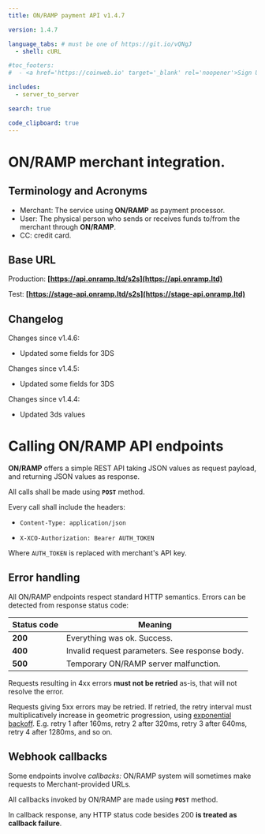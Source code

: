 ```yaml
---
title: ON/RAMP payment API v1.4.7

version: 1.4.7

language_tabs: # must be one of https://git.io/vQNgJ
  - shell: cURL

#toc_footers:
#  - <a href='https://coinweb.io' target='_blank' rel='noopener'>Sign Up for a Developer Key</a>

includes:
  - server_to_server

search: true

code_clipboard: true
---
```


# ON/RAMP merchant integration.

## Terminology and Acronyms

- Merchant: The service using **ON/RAMP** as payment processor.
- User: The physical person who sends or receives funds to/from the merchant through **ON/RAMP**.
- CC: credit card.

## Base URL

Production:
**[https://api.onramp.ltd/s2s](https://api.onramp.ltd)**

Test:
**[https://stage-api.onramp.ltd/s2s](https://stage-api.onramp.ltd)**

## Changelog

Changes since v1.4.6:

- Updated some fields for 3DS

Changes since v1.4.5:

- Updated some fields for 3DS

Changes since v1.4.4:

- Updated 3ds values

# Calling **ON/RAMP** API endpoints

**ON/RAMP** offers a simple REST API taking JSON values as request payload, and returning JSON
values as response.

All calls shall be made using **`POST`** method.

Every call shall include the headers:

- `Content-Type: application/json`

- `X-XCO-Authorization: Bearer AUTH_TOKEN`

Where `AUTH_TOKEN` is replaced with merchant's API key.

## Error handling

All ON/RAMP endpoints respect standard HTTP semantics. Errors can be detected from response
status code:

| Status code | Meaning                                        |
| ----------- | ---------------------------------------------- |
| **200**     | Everything was ok. Success.                    |
| **400**     | Invalid request parameters. See response body. |
| **500**     | Temporary ON/RAMP server malfunction.          |

Requests resulting in 4xx errors **must not be retried** as-is, that will not resolve the error.

Requests giving 5xx errors may be retried. If retried, the retry interval must multiplicatively
increase in geometric progression, using [exponential backoff][]. E.g. retry 1 after 160ms, retry 2
after 320ms, retry 3 after 640ms, retry 4 after 1280ms, and so on.

[exponential backoff]: https://en.wikipedia.org/wiki/Exponential_backoff

## Webhook callbacks

Some endpoints involve _callbacks:_ ON/RAMP system will sometimes make requests to
Merchant-provided URLs.

All callbacks invoked by ON/RAMP are made using **`POST`** method.

In callback response, any HTTP status code besides 200 **is treated as callback failure**.
